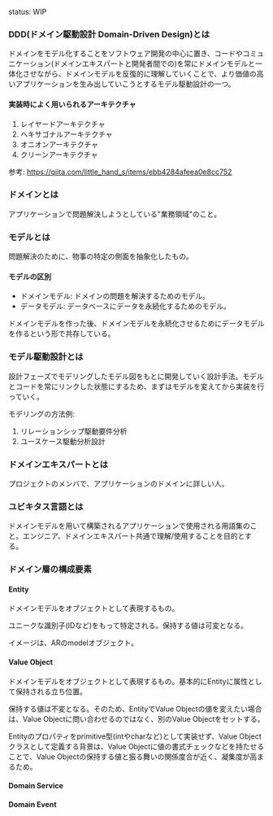 <!--
参考
https://speakerdeck.com/minodriven/railsdekao-erudomeinqu-dong-she-ji-falsekoadomein?slide=38
-->

status: WIP

### DDD(ドメイン駆動設計 Domain-Driven Design)とは
ドメインをモデル化することをソフトウェア開発の中心に置き、コードやコミュニケーション(ドメインエキスパートと開発者間での)を常にドメインモデルと一体化させながら、ドメインモデルを反復的に理解していくことで、より価値の高いアプリケーションを生み出していこうとするモデル駆動設計の一つ。

#### 実装時によく用いられるアーキテクチャ
1. レイヤードアーキテクチャ
1. ヘキサゴナルアーキテクチャ
1. オニオンアーキテクチャ
1. クリーンアーキテクチャ

参考: https://qiita.com/little_hand_s/items/ebb4284afeea0e8cc752

### ドメインとは
アプリケーションで問題解決しようとしている"業務領域"のこと。

### モデルとは
問題解決のために、物事の特定の側面を抽象化したもの。

#### モデルの区別
- ドメインモデル: ドメインの問題を解決するためのモデル。
- データモデル: データベースにデータを永続化するためのモデル。

ドメインモデルを作った後、ドメインモデルを永続化させるためにデータモデルを作るという形で共存している。

### モデル駆動設計とは
設計フェーズでモデリングしたモデル図をもとに開発していく設計手法。モデルとコードを常にリンクした状態にするため、まずはモデルを変えてから実装を行っていく。

モデリングの方法例:
1. リレーションシップ駆動要件分析
1. ユースケース駆動分析設計

### ドメインエキスパートとは
プロジェクトのメンバで、アプリケーションのドメインに詳しい人。

### ユビキタス言語とは
ドメインモデルを用いて構築されるアプリケーションで使用される用語集のこと。エンジニア、ドメインエキスパート共通で理解/使用することを目的とする。

### ドメイン層の構成要素
#### Entity
ドメインモデルをオブジェクトとして表現するもの。

ユニークな識別子(IDなど)をもって特定される。保持する値は可変となる。

イメージは、ARのmodelオブジェクト。

#### Value Object
ドメインモデルをオブジェクトとして表現するもの。基本的にEntityに属性として保持される立ち位置。

保持する値は不変となる。そのため、EntityでValue Objectの値を変えたい場合は、Value Objectに問い合わせるのではなく、別のValue Objectをセットする。

Entityのプロパティをprimitive型(intやcharなど)として実装せず、Value Objectクラスとして定義する背景は、Value Objectに値の書式チェックなどを持たせることで、Value Objectの保持する値と振る舞いの関係度合が近く、凝集度が高まるため。

#### Domain Service
#### Domain Event
